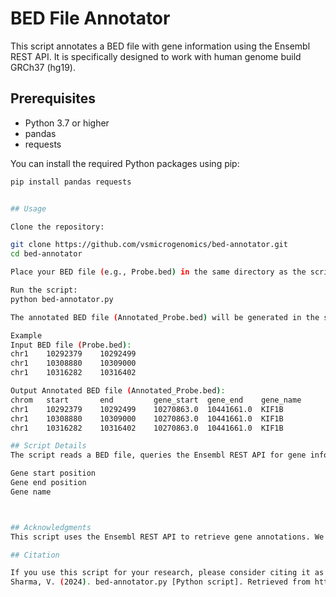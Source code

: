 # BED File Annotator

This script annotates a BED file with gene information using the Ensembl REST API. It is specifically designed to work with human genome build GRCh37 (hg19).

## Prerequisites

- Python 3.7 or higher
- pandas
- requests

You can install the required Python packages using pip:

```sh
pip install pandas requests


## Usage

Clone the repository:

git clone https://github.com/vsmicrogenomics/bed-annotator.git
cd bed-annotator

Place your BED file (e.g., Probe.bed) in the same directory as the script.

Run the script:
python bed-annotator.py

The annotated BED file (Annotated_Probe.bed) will be generated in the same directory.

Example
Input BED file (Probe.bed):
chr1    10292379    10292499
chr1    10308880    10309000
chr1    10316282    10316402

Output Annotated BED file (Annotated_Probe.bed):
chrom   start       end         gene_start  gene_end    gene_name
chr1    10292379    10292499    10270863.0  10441661.0  KIF1B
chr1    10308880    10309000    10270863.0  10441661.0  KIF1B
chr1    10316282    10316402    10270863.0  10441661.0  KIF1B

## Script Details
The script reads a BED file, queries the Ensembl REST API for gene information, and writes the annotations back to a new BED file. The following information is added to each region in the BED file:

Gene start position
Gene end position
Gene name



## Acknowledgments
This script uses the Ensembl REST API to retrieve gene annotations. We thank the Ensembl team for providing this valuable resource.

## Citation

If you use this script for your research, please consider citing it as follows:
Sharma, V. (2024). bed-annotator.py [Python script]. Retrieved from https://github.com/vsmicrogenomics/bed-annotator
